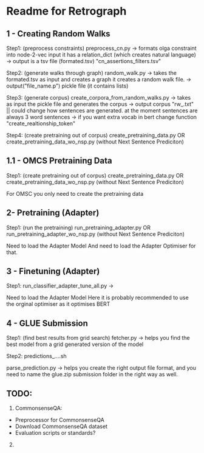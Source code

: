 # Readme for Retrograph


## 1 - Creating Random Walks

Step1: (preprocess constraints)
preprocess_cn.py -> formats olga constraint into node-2-vec input
it has a relation_dict (which creates natural language) -> output is a tsv file (formated.tsv) "cn_assertions_filters.tsv"

Step2: (generate walks through graph)
random_walk.py -> takes the formated.tsv as input and creates a graph
it creates a random walk file. -> output("file_name.p") pickle file (it contains lists)

Step3: (generate corpus)
create_corpora_from_random_walks.py -> takes as input the pickle file and generates the corpus -> output corpus "rw_.txt" || could change how sentences are generated. at the moment sentences are always 3 word sentences -> if you want extra vocab in bert change function "create_realtionship_token"

Step4: (create pretraining out of corpus)
create_pretraining_data.py OR
create_pretraining_data_wo_nsp.py (without Next Sentence Prediciton)


## 1.1 - OMCS Pretraining Data

Step1: (create pretraining out of corpus)
create_pretraining_data.py OR
create_pretraining_data_wo_nsp.py (without Next Sentence Prediciton)

<!-- Comment -->
For OMSC you only need to create the pretraining data


## 2- Pretraining (Adapter)

Step1: (run the pretraining)
run_pretraining_adapter.py OR
run_pretraining_adapter_wo_nsp.py (without Next Sentence Prediciton)

<!-- Comment -->
Need to load the Adapter Model
And need to load the Adapter Optimiser for that.

## 3 - Finetuning (Adapter)

Step1:
run_classifier_adapter_tune_all.py ->

<!-- Comment -->
Need to load the Adapter Model
Here it is probably recommended to use the orginal optimiser as it optimises BERT


## 4 - GLUE Submission

Step1: (find best results from grid search)
fetcher.py -> helps you find the best model from a grid generated version of the model

Step2:
predictions_....sh

parse_prediction.py -> helps you create the right output file format, and you need to name the glue.zip submission folder in the right way as well.


## TODO:
1. CommonsenseQA:
- Preprocessor for CommonsenseQA
- Download CommonsenseQA dataset
- Evaluation scripts or standards?

2.

<!-- EOF -->
